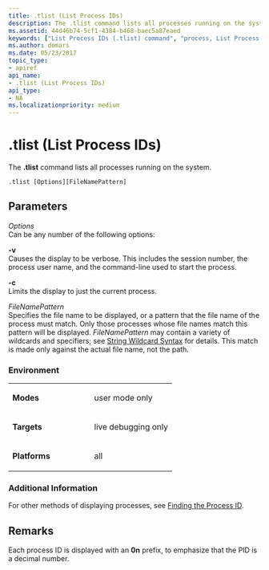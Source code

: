 ```yaml
---
title: .tlist (List Process IDs)
description: The .tlist command lists all processes running on the system.
ms.assetid: 44d46b74-5cf1-4384-b468-baec5a87eaed
keywords: ["List Process IDs (.tlist) command", "process, List Process IDs (.tlist) command", ".tlist (List Process IDs) Windows Debugging"]
ms.author: domars
ms.date: 05/23/2017
topic_type:
- apiref
api_name:
- .tlist (List Process IDs)
api_type:
- NA
ms.localizationpriority: medium
---
```


# .tlist (List Process IDs)


The **.tlist** command lists all processes running on the system.

```dbgcmd
.tlist [Options][FileNamePattern]
```

## <span id="ddk_meta_list_process_ids_dbg"></span><span id="DDK_META_LIST_PROCESS_IDS_DBG"></span>Parameters


<span id="_______Options______"></span><span id="_______options______"></span><span id="_______OPTIONS______"></span> *Options*   
Can be any number of the following options:

<span id="-v"></span><span id="-V"></span>**-v**  
Causes the display to be verbose. This includes the session number, the process user name, and the command-line used to start the process.

<span id="-c"></span><span id="-C"></span>**-c**  
Limits the display to just the current process.

<span id="_______FileNamePattern______"></span><span id="_______filenamepattern______"></span><span id="_______FILENAMEPATTERN______"></span> *FileNamePattern*   
Specifies the file name to be displayed, or a pattern that the file name of the process must match. Only those processes whose file names match this pattern will be displayed. *FileNamePattern* may contain a variety of wildcards and specifiers; see [String Wildcard Syntax](string-wildcard-syntax.md) for details. This match is made only against the actual file name, not the path.

### <span id="Environment"></span><span id="environment"></span><span id="ENVIRONMENT"></span>Environment

<table>
<colgroup>
<col width="50%" />
<col width="50%" />
</colgroup>
<tbody>
<tr class="odd">
<td align="left"><p><strong>Modes</strong></p></td>
<td align="left"><p>user mode only</p></td>
</tr>
<tr class="even">
<td align="left"><p><strong>Targets</strong></p></td>
<td align="left"><p>live debugging only</p></td>
</tr>
<tr class="odd">
<td align="left"><p><strong>Platforms</strong></p></td>
<td align="left"><p>all</p></td>
</tr>
</tbody>
</table>

 

### <span id="Additional_Information"></span><span id="additional_information"></span><span id="ADDITIONAL_INFORMATION"></span>Additional Information

For other methods of displaying processes, see [Finding the Process ID](finding-the-process-id.md).

Remarks
-------

Each process ID is displayed with an **0n** prefix, to emphasize that the PID is a decimal number.

 

 






